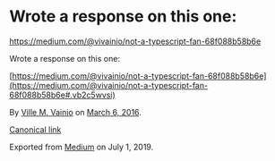 # Wrote a response on this one:

https://medium.com/@vivainio/not-a-typescript-fan-68f088b58b6e

Wrote a response on this one:

[https://medium.com/@vivainio/not-a-typescript-fan-68f088b58b6e](https://medium.com/@vivainio/not-a-typescript-fan-68f088b58b6e#.vb2c5wvsi)

By [Ville M. Vainio](https://medium.com/@vivainio) on [March 6, 2016](https://medium.com/p/465e8e6e3c42).

[Canonical link](https://medium.com/@vivainio/wrote-a-response-on-this-one-465e8e6e3c42)

Exported from [Medium](https://medium.com) on July 1, 2019.